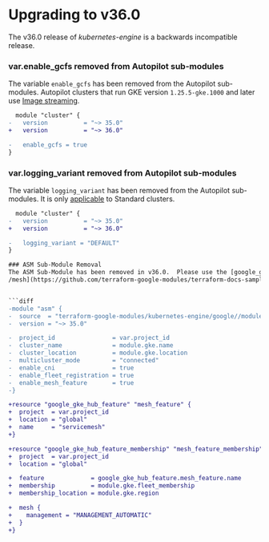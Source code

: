 # Upgrading to v36.0
The v36.0 release of *kubernetes-engine* is a backwards incompatible release.

### var.enable_gcfs removed from Autopilot sub-modules
The variable `enable_gcfs` has been removed from the Autopilot sub-modules. Autopilot clusters that run GKE version `1.25.5-gke.1000` and later use [Image streaming](https://cloud.google.com/kubernetes-engine/docs/how-to/image-streaming).

```diff
  module "cluster" {
-   version          = "~> 35.0"
+   version          = "~> 36.0"

-   enable_gcfs = true
}
```

### var.logging_variant removed from Autopilot sub-modules
The variable `logging_variant` has been removed from the Autopilot sub-modules. It is only [applicable](https://cloud.google.com/kubernetes-engine/docs/how-to/adjust-log-throughput) to Standard clusters.

```diff
  module "cluster" {
-   version          = "~> 35.0"
+   version          = "~> 36.0"

-   logging_variant = "DEFAULT"
}

### ASM Sub-Module Removal
The ASM Sub-Module has been removed in v36.0.  Please use the [google_gke_hub_feature](https://registry.terraform.io/providers/hashicorp/google/latest/docs/resources/gke_hub_feature#example-usage---enable-fleet-default-member-config-service-mesh) and [google_gke_hub_feature_membership](https://registry.terraform.io/providers/hashicorp/google/latest/docs/resources/gke_hub_feature_membership#example-usage---service-mesh) resources.  For another example, see [terraform-docs-samples/gke/autopilot
/mesh](https://github.com/terraform-google-modules/terraform-docs-samples/tree/main/gke/autopilot/basic).


```diff
-module "asm" {
-  source  = "terraform-google-modules/kubernetes-engine/google//modules/asm"
-  version = "~> 35.0"

-  project_id                = var.project_id
-  cluster_name              = module.gke.name
-  cluster_location          = module.gke.location
-  multicluster_mode         = "connected"
-  enable_cni                = true
-  enable_fleet_registration = true
-  enable_mesh_feature       = true
-}

+resource "google_gke_hub_feature" "mesh_feature" {
+  project  = var.project_id
+  location = "global"
+  name     = "servicemesh"
+}

+resource "google_gke_hub_feature_membership" "mesh_feature_membership" {
+  project  = var.project_id
+  location = "global"

+  feature             = google_gke_hub_feature.mesh_feature.name
+  membership          = module.gke.fleet_membership
+  membership_location = module.gke.region

+  mesh {
+    management = "MANAGEMENT_AUTOMATIC"
+  }
+}
```
